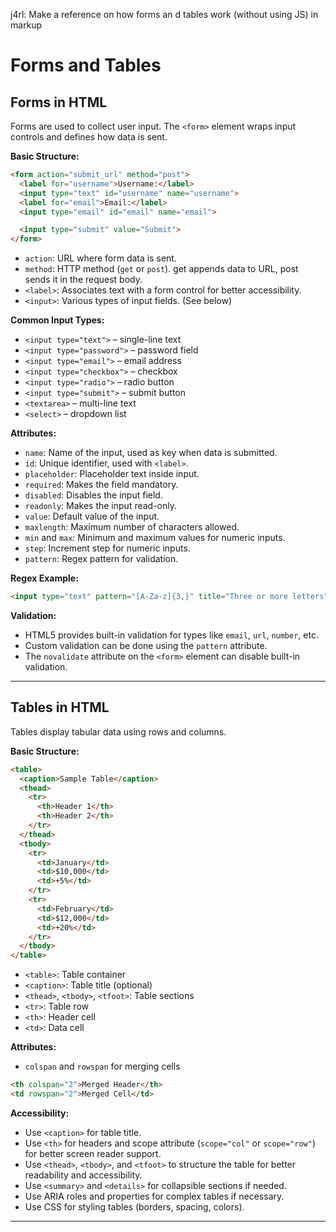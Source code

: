 j4rl: Make a reference on how forms an d tables work (without using JS) in markup

# Forms and Tables

## Forms in HTML

Forms are used to collect user input. The `<form>` element wraps input controls and defines how data is sent.

**Basic Structure:**
```html
<form action="submit_url" method="post">
  <label for="username">Username:</label>
  <input type="text" id="username" name="username">
  <label for="email">Email:</label>
  <input type="email" id="email" name="email">

  <input type="submit" value="Submit">
</form>
```
- `action`: URL where form data is sent.
- `method`: HTTP method (`get` or `post`). get appends data to URL, post sends it in the request body.
- `<label>`: Associates text with a form control for better accessibility.
- `<input>`: Various types of input fields. (See below)

**Common Input Types:**
- `<input type="text">` – single-line text
- `<input type="password">` – password field
- `<input type="email">` – email address
- `<input type="checkbox">` – checkbox
- `<input type="radio">` – radio button
- `<input type="submit">` – submit button
- `<textarea>` – multi-line text
- `<select>` – dropdown list


**Attributes:**
- `name`: Name of the input, used as key when data is submitted.
- `id`: Unique identifier, used with `<label>`.
- `placeholder`: Placeholder text inside input.
- `required`: Makes the field mandatory.
- `disabled`: Disables the input field.
- `readonly`: Makes the input read-only.
- `value`: Default value of the input.
- `maxlength`: Maximum number of characters allowed.
- `min` and `max`: Minimum and maximum values for numeric inputs.
- `step`: Increment step for numeric inputs.
- `pattern`: Regex pattern for validation. 

**Regex Example:**
```html
<input type="text" pattern="[A-Za-z]{3,}" title="Three or more letters">
```

**Validation:**
- HTML5 provides built-in validation for types like `email`, `url`, `number`, etc.
- Custom validation can be done using the `pattern` attribute.
- The `novalidate` attribute on the `<form>` element can disable built-in validation.
---

## Tables in HTML

Tables display tabular data using rows and columns.

**Basic Structure:**
```html
<table>
  <caption>Sample Table</caption>
  <thead>
    <tr>
      <th>Header 1</th>
      <th>Header 2</th>
    </tr>
  </thead>
  <tbody>
    <tr>
      <td>January</td>
      <td>$10,000</td>
      <td>+5%</td>
    </tr>
    <tr>
      <td>February</td>
      <td>$12,000</td>
      <td>+20%</td>
    </tr>
  </tbody>
</table>
```
- `<table>`: Table container
- `<caption>`: Table title (optional)
- `<thead>`, `<tbody>`, `<tfoot>`: Table sections
- `<tr>`: Table row
- `<th>`: Header cell
- `<td>`: Data cell

**Attributes:**
- `colspan` and `rowspan` for merging cells

```html
<th colspan="2">Merged Header</th>
<td rowspan="2">Merged Cell</td>
``` 
**Accessibility:**
- Use `<caption>` for table title.
- Use `<th>` for headers and scope attribute (`scope="col"` or `scope="row"`) for better screen reader support.
- Use `<thead>`, `<tbody>`, and `<tfoot>` to structure the table for better readability and accessibility.
- Use `<summary>` and `<details>` for collapsible sections if needed.
- Use ARIA roles and properties for complex tables if necessary.
- Use CSS for styling tables (borders, spacing, colors).
---
